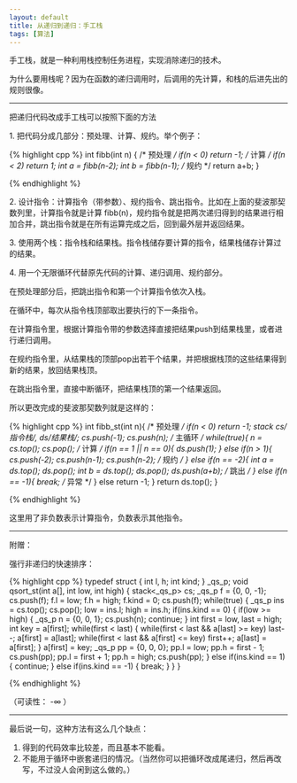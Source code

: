 ```yaml
---
layout: default
title: 从递归到递归：手工栈
tags: [算法]
---
```

手工栈，就是一种利用栈控制任务进程，实现消除递归的技术。

为什么要用栈呢？因为在函数的递归调用时，后调用的先计算，和栈的后进先出的规则很像。

---
把递归代码改成手工栈可以按照下面的方法

1\. 把代码分成几部分：预处理、计算、规约。举个例子：

{% highlight cpp %}
int fibb(int n) {
	/* 预处理 */
	if(n < 0) return -1;
        /* 计算 */
	if(n < 2) return 1;
	int a = fibb(n-2);
	int b = fibb(n-1);
	/* 规约 */
	return a+b;
}

{% endhighlight %}

2\. 设计指令：计算指令（带参数）、规约指令、跳出指令。比如在上面的斐波那契数列里，计算指令就是计算 fibb\(n\)，规约指令就是把两次递归得到的结果进行相加合并，跳出指令就是在所有运算完成之后，回到最外层并返回结果。

3\. 使用两个栈：指令栈和结果栈。指令栈储存要计算的指令，结果栈储存计算过的结果。

4\. 用一个无限循环代替原先代码的计算、递归调用、规约部分。

在预处理部分后，把跳出指令和第一个计算指令依次入栈。

在循环中，每次从指令栈顶部取出要执行的下一条指令。

在计算指令里，根据计算指令带的参数选择直接把结果push到结果栈里，或者进行递归调用。

在规约指令里，从结果栈的顶部pop出若干个结果，并把根据栈顶的这些结果得到新的结果，放回结果栈顶。

在跳出指令里，直接中断循环，把结果栈顶的第一个结果返回。

所以更改完成的斐波那契数列就是这样的：

{% highlight cpp %}
int fibb_st(int n){
    /* 预处理 */ 
    if(n < 0) return -1;
    stack<int> cs/*指令栈*/, ds/*结果栈*/;
    cs.push(-1);
    cs.push(n);
    /* 主循环 */ 
    while(true){
        n = cs.top(); cs.pop();
        /* 计算 */ 
        if(n == 1 || n == 0){
            ds.push(1);
        } else if(n > 1){
            cs.push(-2);
            cs.push(n-1); cs.push(n-2);
        /* 规约 */ 
        } else if(n == -2){
            int a = ds.top(); ds.pop();
            int b = ds.top(); ds.pop();
            ds.push(a+b);
        /* 跳出 */ 
        } else if(n == -1){
            break;
        /* 异常 */ 
        } else return -1;
    }
    return ds.top();
}

{% endhighlight %}

这里用了非负数表示计算指令，负数表示其他指令。

---
附赠：

强行非递归的快速排序：

{% highlight cpp %}
typedef struct {
    int l, h;
    int kind;
} _qs_p;
void qsort_st(int a[], int low, int high) {
    stack<_qs_p> cs;
    _qs_p f = {0, 0, -1};
    cs.push(f);
    f.l = low;
    f.h = high;
    f.kind = 0;
    cs.push(f);
    while(true) {
        _qs_p ins = cs.top();
        cs.pop();
        low = ins.l;
        high = ins.h;
        if(ins.kind == 0) {
            if(low >= high) {
                _qs_p n = {0, 0, 1};
                cs.push(n);
                continue;
            }
            int first = low, last = high;
            int key = a[first];
            while(first < last) {
                while(first < last && a[last] >= key) last--;
                a[first] = a[last];
                while(first < last && a[first] <= key) first++;
                a[last] = a[first];
            }
            a[first] = key;
            _qs_p pp = {0, 0, 0};
            pp.l = low;
            pp.h = first - 1;
            cs.push(pp);
            pp.l = first + 1;
            pp.h = high;
            cs.push(pp);
        } else if(ins.kind == 1) {
            continue;
        } else if(ins.kind == -1) {
            break;
        }
    }
}

{% endhighlight %}

（可读性： -∞ ）

---
最后说一句，这种方法有这么几个缺点：

1. 得到的代码效率比较差，而且基本不能看。
2. 不能用于循环中嵌套递归的情况。（当然你可以把循环改成尾递归，然后再改写，不过没人会闲到这么做的。）


